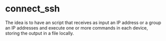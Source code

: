 connect_ssh
===========
The idea is to have an script that receives as input an IP address or a group an IP addresses and execute one or more commands
in each device, storing the output in a file locally.
